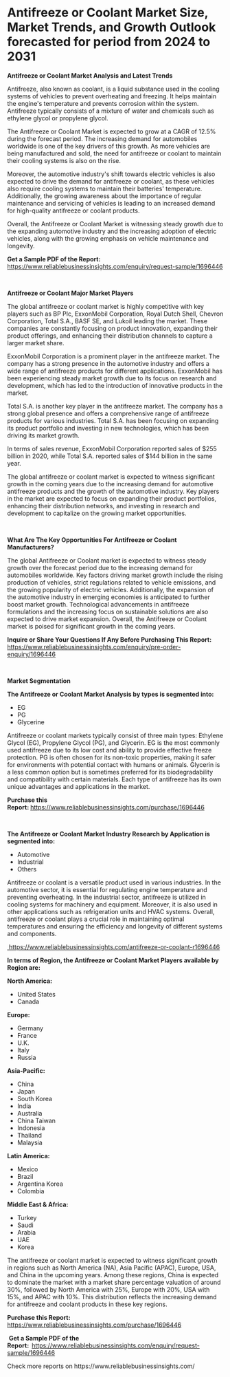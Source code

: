 <p><h1>Antifreeze or Coolant Market Size, Market Trends, and Growth Outlook forecasted for period from 2024 to 2031</h1></p><p><strong>Antifreeze or Coolant Market Analysis and Latest Trends</strong></p>
<p><p>Antifreeze, also known as coolant, is a liquid substance used in the cooling systems of vehicles to prevent overheating and freezing. It helps maintain the engine's temperature and prevents corrosion within the system. Antifreeze typically consists of a mixture of water and chemicals such as ethylene glycol or propylene glycol.</p><p>The Antifreeze or Coolant Market is expected to grow at a CAGR of 12.5% during the forecast period. The increasing demand for automobiles worldwide is one of the key drivers of this growth. As more vehicles are being manufactured and sold, the need for antifreeze or coolant to maintain their cooling systems is also on the rise.</p><p>Moreover, the automotive industry's shift towards electric vehicles is also expected to drive the demand for antifreeze or coolant, as these vehicles also require cooling systems to maintain their batteries' temperature. Additionally, the growing awareness about the importance of regular maintenance and servicing of vehicles is leading to an increased demand for high-quality antifreeze or coolant products.</p><p>Overall, the Antifreeze or Coolant Market is witnessing steady growth due to the expanding automotive industry and the increasing adoption of electric vehicles, along with the growing emphasis on vehicle maintenance and longevity.</p></p>
<p><strong>Get a Sample PDF of the Report:&nbsp;</strong> <a href="https://www.reliablebusinessinsights.com/enquiry/request-sample/1696446">https://www.reliablebusinessinsights.com/enquiry/request-sample/1696446</a></p>
<p>&nbsp;</p>
<p><strong>Antifreeze or Coolant Major Market Players</strong></p>
<p><p>The global antifreeze or coolant market is highly competitive with key players such as BP Plc, ExxonMobil Corporation, Royal Dutch Shell, Chevron Corporation, Total S.A., BASF SE, and Lukoil leading the market. These companies are constantly focusing on product innovation, expanding their product offerings, and enhancing their distribution channels to capture a larger market share.</p><p>ExxonMobil Corporation is a prominent player in the antifreeze market. The company has a strong presence in the automotive industry and offers a wide range of antifreeze products for different applications. ExxonMobil has been experiencing steady market growth due to its focus on research and development, which has led to the introduction of innovative products in the market.</p><p>Total S.A. is another key player in the antifreeze market. The company has a strong global presence and offers a comprehensive range of antifreeze products for various industries. Total S.A. has been focusing on expanding its product portfolio and investing in new technologies, which has been driving its market growth.</p><p>In terms of sales revenue, ExxonMobil Corporation reported sales of $255 billion in 2020, while Total S.A. reported sales of $144 billion in the same year.</p><p>The global antifreeze or coolant market is expected to witness significant growth in the coming years due to the increasing demand for automotive antifreeze products and the growth of the automotive industry. Key players in the market are expected to focus on expanding their product portfolios, enhancing their distribution networks, and investing in research and development to capitalize on the growing market opportunities.</p></p>
<p>&nbsp;</p>
<p><strong>What Are The Key Opportunities For Antifreeze or Coolant Manufacturers?</strong></p>
<p><p>The global Antifreeze or Coolant market is expected to witness steady growth over the forecast period due to the increasing demand for automobiles worldwide. Key factors driving market growth include the rising production of vehicles, strict regulations related to vehicle emissions, and the growing popularity of electric vehicles. Additionally, the expansion of the automotive industry in emerging economies is anticipated to further boost market growth. Technological advancements in antifreeze formulations and the increasing focus on sustainable solutions are also expected to drive market expansion. Overall, the Antifreeze or Coolant market is poised for significant growth in the coming years.</p></p>
<p><strong>Inquire or Share Your Questions If Any Before Purchasing This Report:</strong> <a href="https://www.reliablebusinessinsights.com/enquiry/pre-order-enquiry/1696446">https://www.reliablebusinessinsights.com/enquiry/pre-order-enquiry/1696446</a></p>
<p>&nbsp;</p>
<p><strong>Market Segmentation</strong></p>
<p><strong>The Antifreeze or Coolant Market Analysis by types is segmented into:</strong></p>
<p><ul><li>EG</li><li>PG</li><li>Glycerine</li></ul></p>
<p><p>Antifreeze or coolant markets typically consist of three main types: Ethylene Glycol (EG), Propylene Glycol (PG), and Glycerin. EG is the most commonly used antifreeze due to its low cost and ability to provide effective freeze protection. PG is often chosen for its non-toxic properties, making it safer for environments with potential contact with humans or animals. Glycerin is a less common option but is sometimes preferred for its biodegradability and compatibility with certain materials. Each type of antifreeze has its own unique advantages and applications in the market.</p></p>
<p><strong>Purchase this Report:&nbsp;</strong><a href="https://www.reliablebusinessinsights.com/purchase/1696446">https://www.reliablebusinessinsights.com/purchase/1696446</a></p>
<p>&nbsp;</p>
<p><strong>The Antifreeze or Coolant Market Industry Research by Application is segmented into:</strong></p>
<p><ul><li>Automotive</li><li>Industrial</li><li>Others</li></ul></p>
<p><p>Antifreeze or coolant is a versatile product used in various industries. In the automotive sector, it is essential for regulating engine temperature and preventing overheating. In the industrial sector, antifreeze is utilized in cooling systems for machinery and equipment. Moreover, it is also used in other applications such as refrigeration units and HVAC systems. Overall, antifreeze or coolant plays a crucial role in maintaining optimal temperatures and ensuring the efficiency and longevity of different systems and components.</p></p>
<p><a href="https://www.reliablebusinessinsights.com/antifreeze-or-coolant-r1696446">&nbsp;https://www.reliablebusinessinsights.com/antifreeze-or-coolant-r1696446</a></p>
<p><strong>In terms of Region, the Antifreeze or Coolant Market Players available by Region are:</strong></p>
<p>
    <p> <strong> North America: </strong>
        <ul>
            <li>United States</li>
            <li>Canada</li>
        </ul>
        </p> 
    <p> <strong> Europe: </strong>
        <ul>
            <li>Germany</li>
            <li>France</li>
            <li>U.K.</li>
            <li>Italy</li>
            <li>Russia</li>
        </ul>
        </p> 
    <p> <strong> Asia-Pacific: </strong>
        <ul>
            <li>China</li>
            <li>Japan</li>
            <li>South Korea</li>
            <li>India</li>
            <li>Australia</li>
            <li>China Taiwan</li>
            <li>Indonesia</li>
            <li>Thailand</li>
            <li>Malaysia</li>
        </ul>
        </p> 
    <p> <strong> Latin America: </strong>
        <ul>
            <li>Mexico</li>
            <li>Brazil</li>
            <li>Argentina Korea</li>
            <li>Colombia</li>
        </ul>
        </p> 
    <p> <strong> Middle East & Africa: </strong>
        <ul>
            <li>Turkey</li>
            <li>Saudi</li>
            <li>Arabia</li>
            <li>UAE</li>
            <li>Korea</li>
        </ul>
    </p>
    </p>
<p><p>The antifreeze or coolant market is expected to witness significant growth in regions such as North America (NA), Asia Pacific (APAC), Europe, USA, and China in the upcoming years. Among these regions, China is expected to dominate the market with a market share percentage valuation of around 30%, followed by North America with 25%, Europe with 20%, USA with 15%, and APAC with 10%. This distribution reflects the increasing demand for antifreeze and coolant products in these key regions.</p></p>
<p><strong>Purchase this Report: </strong><a href="https://www.reliablebusinessinsights.com/purchase/1696446">https://www.reliablebusinessinsights.com/purchase/1696446</a></p>
<p>&nbsp;<strong>Get a Sample PDF of the Report:&nbsp;&nbsp;</strong><a href="https://www.reliablebusinessinsights.com/enquiry/request-sample/1696446">https://www.reliablebusinessinsights.com/enquiry/request-sample/1696446</a></p>
<p><strong></strong></p>
<p>Check more reports on https://www.reliablebusinessinsights.com/</p>